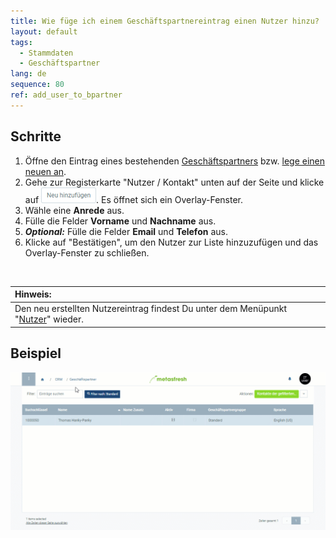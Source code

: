 ```yaml
---
title: Wie füge ich einem Geschäftspartnereintrag einen Nutzer hinzu?
layout: default
tags:
  - Stammdaten
  - Geschäftspartner
lang: de
sequence: 80
ref: add_user_to_bpartner
---
```


## Schritte
1. Öffne den Eintrag eines bestehenden [Geschäftspartners](Menu) bzw. [lege einen neuen an](Neuer_Geschaeftspartner).
1. Gehe zur Registerkarte "Nutzer / Kontakt" unten auf der Seite und klicke auf ![](assets/Neu_hinzufuegen_Button.png). Es öffnet sich ein Overlay-Fenster.
1. Wähle eine **Anrede** aus.
1. Fülle die Felder **Vorname** und **Nachname** aus.
1. ***Optional:*** Fülle die Felder **Email** und **Telefon** aus.
1. Klicke auf "Bestätigen", um den Nutzer zur Liste hinzuzufügen und das Overlay-Fenster zu schließen.
<br>

| **Hinweis:** |
| :- |
| Den neu erstellten Nutzereintrag findest Du unter dem Menüpunkt "[Nutzer](Menu)" wieder. |

## Beispiel
![](assets/GPartner_Nutzer_hinzufuegen.gif)

